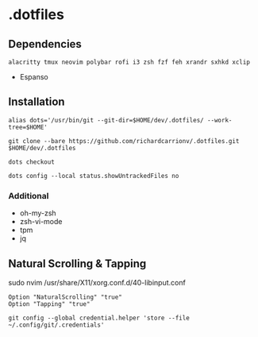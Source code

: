 # .dotfiles

## Dependencies
```
alacritty tmux neovim polybar rofi i3 zsh fzf feh xrandr sxhkd xclip
```
- Espanso

## Installation
```
alias dots='/usr/bin/git --git-dir=$HOME/dev/.dotfiles/ --work-tree=$HOME'
```
```
git clone --bare https://github.com/richardcarrionv/.dotfiles.git $HOME/dev/.dotfiles
```
```
dots checkout
```
```
dots config --local status.showUntrackedFiles no
```


### Additional
- oh-my-zsh
- zsh-vi-mode
- tpm
- jq 

## Natural Scrolling & Tapping
sudo nvim /usr/share/X11/xorg.conf.d/40-libinput.conf
```
Option "NaturalScrolling" "true"
Option "Tapping" "true"
```

```
git config --global credential.helper 'store --file ~/.config/git/.credentials'
```
